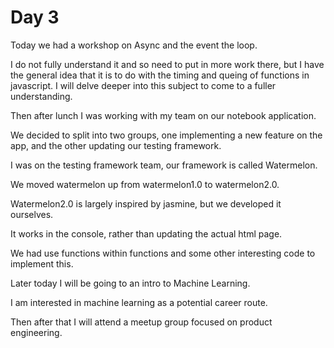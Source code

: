 # Day 3

Today we had a workshop on Async and the event the loop.

I do not fully understand it and so need to put in more work there, but I have the general idea that it is to do with the timing and queing of functions in javascript. I will delve deeper into this subject to come to a fuller understanding.

Then after lunch I was working with my team on our notebook application.

We decided to split into two groups, one implementing a new feature on the app, and the other updating our testing framework.

I was on the testing framework team, our framework is called Watermelon.

We moved watermelon up from watermelon1.0 to watermelon2.0.

Watermelon2.0 is largely inspired by jasmine, but we developed it ourselves.

It works in the console, rather than updating the actual html page.

We had use functions within functions and some other interesting code to implement this.

Later today I will be going to an intro to Machine Learning.

I am interested in machine learning as a potential career route.

Then after that I will attend a meetup group focused on product engineering.